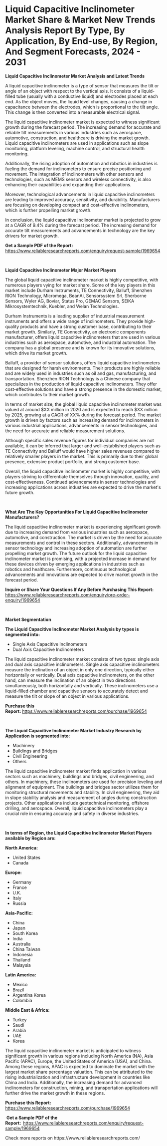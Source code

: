 <p><h1>Liquid Capacitive Inclinometer Market Share & Market New Trends Analysis Report By Type, By Application, By End-use, By Region, And Segment Forecasts, 2024 - 2031</h1></p><p><strong>Liquid Capacitive Inclinometer Market Analysis and Latest Trends</strong></p>
<p><p>A liquid capacitive inclinometer is a type of sensor that measures the tilt or angle of an object with respect to the vertical axis. It consists of a liquid-filled tube (usually with a conductive liquid) and electrodes placed at each end. As the object moves, the liquid level changes, causing a change in capacitance between the electrodes, which is proportional to the tilt angle. This change is then converted into a measurable electrical signal.</p><p>The liquid capacitive inclinometer market is expected to witness significant growth during the forecast period. The increasing demand for accurate and reliable tilt measurements in various industries such as aerospace, automotive, construction, and healthcare is driving the market growth. Liquid capacitive inclinometers are used in applications such as slope monitoring, platform leveling, machine control, and structural health monitoring.</p><p>Additionally, the rising adoption of automation and robotics in industries is fueling the demand for inclinometers to ensure precise positioning and movement. The integration of inclinometers with other sensors and technologies, such as MEMS sensors and wireless connectivity, is also enhancing their capabilities and expanding their applications.</p><p>Moreover, technological advancements in liquid capacitive inclinometers are leading to improved accuracy, sensitivity, and durability. Manufacturers are focusing on developing compact and cost-effective inclinometers, which is further propelling market growth.</p><p>In conclusion, the liquid capacitive inclinometer market is projected to grow at a CAGR of 9.4% during the forecast period. The increasing demand for accurate tilt measurements and advancements in technology are the key drivers for market growth.</p></p>
<p><strong>Get a Sample PDF of the Report:&nbsp;</strong> <a href="https://www.reliableresearchreports.com/enquiry/request-sample/1969654">https://www.reliableresearchreports.com/enquiry/request-sample/1969654</a></p>
<p>&nbsp;</p>
<p><strong>Liquid Capacitive Inclinometer Major Market Players</strong></p>
<p><p>The global liquid capacitive inclinometer market is highly competitive, with numerous players vying for market share. Some of the key players in this market include Durham Instruments, TE Connectivity, Balluff, Shenzhen RION Technology, Micromega, BeanAi, Sensorsystem Srl, Sherborne Sensors, Wyler AG, Boviar, Status Pro, GEMAC Sensors, SEIKA Mikrosystemtechnik, Kuebler, and Welan Technologies.</p><p>Durham Instruments is a leading supplier of industrial measurement instruments and offers a wide range of inclinometers. They provide high-quality products and have a strong customer base, contributing to their market growth. Similarly, TE Connectivity, an electronic components manufacturer, offers liquid capacitive inclinometers that are used in various industries such as aerospace, automotive, and industrial automation. The company has a global presence and is known for its innovative solutions, which drive its market growth.</p><p>Balluff, a provider of sensor solutions, offers liquid capacitive inclinometers that are designed for harsh environments. Their products are highly reliable and are widely used in industries such as oil and gas, manufacturing, and transportation. Shenzhen RION Technology is a Chinese company that specializes in the production of liquid capacitive inclinometers. They offer cost-effective solutions and have a strong presence in the domestic market, which contributes to their market growth.</p><p>In terms of market size, the global liquid capacitive inclinometer market was valued at around $XX million in 2020 and is expected to reach $XX million by 2025, growing at a CAGR of XX% during the forecast period. The market growth is driven by factors such as increasing demand for inclinometers in various industrial applications, advancements in sensor technologies, and the need for accurate and reliable measurement solutions.</p><p>Although specific sales revenue figures for individual companies are not available, it can be inferred that larger and well-established players such as TE Connectivity and Balluff would have higher sales revenues compared to relatively smaller players in the market. This is primarily due to their global presence, extensive product portfolio, and strong customer base.</p><p>Overall, the liquid capacitive inclinometer market is highly competitive, with players striving to differentiate themselves through innovation, quality, and cost-effectiveness. Continued advancements in sensor technologies and increasing applications across industries are expected to drive the market's future growth.</p></p>
<p>&nbsp;</p>
<p><strong>What Are The Key Opportunities For Liquid Capacitive Inclinometer Manufacturers?</strong></p>
<p><p>The liquid capacitive inclinometer market is experiencing significant growth due to increasing demand from various industries such as aerospace, automotive, and construction. The market is driven by the need for accurate measurements and control in these sectors. Additionally, advancements in sensor technology and increasing adoption of automation are further propelling market growth. The future outlook for the liquid capacitive inclinometer market is promising, with a projected increase in demand for these devices driven by emerging applications in industries such as robotics and healthcare. Furthermore, continuous technological advancements and innovations are expected to drive market growth in the forecast period.</p></p>
<p><strong>Inquire or Share Your Questions If Any Before Purchasing This Report:</strong> <a href="https://www.reliableresearchreports.com/enquiry/pre-order-enquiry/1969654">https://www.reliableresearchreports.com/enquiry/pre-order-enquiry/1969654</a></p>
<p>&nbsp;</p>
<p><strong>Market Segmentation</strong></p>
<p><strong>The Liquid Capacitive Inclinometer Market Analysis by types is segmented into:</strong></p>
<p><ul><li>Single Axis Capacitive Inclinometers</li><li>Dual Axis Capacitive Inclinometers</li></ul></p>
<p><p>The liquid capacitive inclinometer market consists of two types: single axis and dual axis capacitive inclinometers. Single axis capacitive inclinometers measure the inclination of an object in only one direction, typically either horizontally or vertically. Dual axis capacitive inclinometers, on the other hand, can measure the inclination of an object in two directions simultaneously, both horizontally and vertically. These inclinometers use a liquid-filled chamber and capacitive sensors to accurately detect and measure the tilt or slope of an object in various applications.</p></p>
<p><strong>Purchase this Report:&nbsp;</strong><a href="https://www.reliableresearchreports.com/purchase/1969654">https://www.reliableresearchreports.com/purchase/1969654</a></p>
<p>&nbsp;</p>
<p><strong>The Liquid Capacitive Inclinometer Market Industry Research by Application is segmented into:</strong></p>
<p><ul><li>Machinery</li><li>Buildings and Bridges</li><li>Civil Engineering</li><li>Others</li></ul></p>
<p><p>The liquid capacitive inclinometer market finds application in various sectors such as machinery, buildings and bridges, civil engineering, and others. In machinery, these inclinometers are used for precision leveling and alignment of equipment. The buildings and bridges sector utilizes them for monitoring structural movements and stability. In civil engineering, they aid in slope stability analysis and measurement of angles during construction projects. Other applications include geotechnical monitoring, offshore drilling, and aerospace. Overall, liquid capacitive inclinometers play a crucial role in ensuring accuracy and safety in diverse industries.</p></p>
<p>&nbsp;</p>
<p><strong>In terms of Region, the Liquid Capacitive Inclinometer Market Players available by Region are:</strong></p>
<p>
    <p> <strong> North America: </strong>
        <ul>
            <li>United States</li>
            <li>Canada</li>
        </ul>
        </p> 
    <p> <strong> Europe: </strong>
        <ul>
            <li>Germany</li>
            <li>France</li>
            <li>U.K.</li>
            <li>Italy</li>
            <li>Russia</li>
        </ul>
        </p> 
    <p> <strong> Asia-Pacific: </strong>
        <ul>
            <li>China</li>
            <li>Japan</li>
            <li>South Korea</li>
            <li>India</li>
            <li>Australia</li>
            <li>China Taiwan</li>
            <li>Indonesia</li>
            <li>Thailand</li>
            <li>Malaysia</li>
        </ul>
        </p> 
    <p> <strong> Latin America: </strong>
        <ul>
            <li>Mexico</li>
            <li>Brazil</li>
            <li>Argentina Korea</li>
            <li>Colombia</li>
        </ul>
        </p> 
    <p> <strong> Middle East & Africa: </strong>
        <ul>
            <li>Turkey</li>
            <li>Saudi</li>
            <li>Arabia</li>
            <li>UAE</li>
            <li>Korea</li>
        </ul>
    </p>
    </p>
<p><p>The liquid capacitive inclinometer market is anticipated to witness significant growth in various regions including North America (NA), Asia Pacific (APAC), Europe, the United States of America (USA), and China. Among these regions, APAC is expected to dominate the market with the largest market share percentage valuation. This can be attributed to the rising industrialization and infrastructure development in countries like China and India. Additionally, the increasing demand for advanced inclinometers for construction, mining, and transportation applications will further drive the market growth in these regions.</p></p>
<p><strong>Purchase this Report: </strong><a href="https://www.reliableresearchreports.com/purchase/1969654">https://www.reliableresearchreports.com/purchase/1969654</a></p>
<p>&nbsp;<strong>Get a Sample PDF of the Report:&nbsp;&nbsp;</strong><a href="https://www.reliableresearchreports.com/enquiry/request-sample/1969654">https://www.reliableresearchreports.com/enquiry/request-sample/1969654</a></p>
<p><strong></strong></p>
<p>Check more reports on https://www.reliableresearchreports.com/</p>